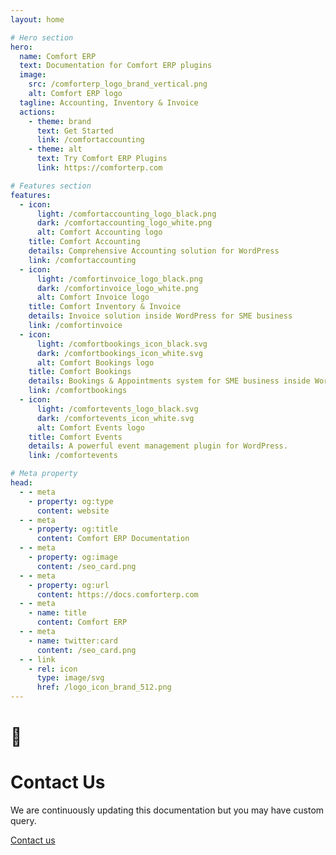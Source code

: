 ```yaml
---
layout: home

# Hero section
hero:
  name: Comfort ERP
  text: Documentation for Comfort ERP plugins
  image:
    src: /comforterp_logo_brand_vertical.png
    alt: Comfort ERP logo
  tagline: Accounting, Inventory & Invoice
  actions:
    - theme: brand
      text: Get Started
      link: /comfortaccounting
    - theme: alt
      text: Try Comfort ERP Plugins
      link: https://comforterp.com

# Features section
features:
  - icon:
      light: /comfortaccounting_logo_black.png
      dark: /comfortaccounting_logo_white.png
      alt: Comfort Accounting logo
    title: Comfort Accounting
    details: Comprehensive Accounting solution for WordPress
    link: /comfortaccounting
  - icon:
      light: /comfortinvoice_logo_black.png
      dark: /comfortinvoice_logo_white.png
      alt: Comfort Invoice logo
    title: Comfort Inventory & Invoice
    details: Invoice solution inside WordPress for SME business
    link: /comfortinvoice
  - icon:
      light: /comfortbookings_icon_black.svg
      dark: /comfortbookings_icon_white.svg
      alt: Comfort Bookings logo
    title: Comfort Bookings
    details: Bookings & Appointments system for SME business inside WordPress
    link: /comfortbookings
  - icon:
      light: /comfortevents_logo_black.svg
      dark: /comfortevents_icon_white.svg
      alt: Comfort Events logo
    title: Comfort Events
    details: A powerful event management plugin for WordPress.
    link: /comfortevents

# Meta property
head:
  - - meta
    - property: og:type
      content: website
  - - meta
    - property: og:title
      content: Comfort ERP Documentation
  - - meta
    - property: og:image
      content: /seo_card.png
  - - meta
    - property: og:url
      content: https://docs.comforterp.com
  - - meta
    - name: title
      content: Comfort ERP
  - - meta
    - name: twitter:card
      content: /seo_card.png
  - - link
    - rel: icon
      type: image/svg
      href: /logo_icon_brand_512.png
---
```


<!-- Custom home layout -->
<div class="custom-layout custom-layout-1">
  <h1>🏀</h1>
  <h1>Contact Us</h1>
  <p>We are continuously updating this documentation but you may have custom query.</p>
  <a href="https://comforterp.com/contact-us" target="_blank" class="btn">Contact us</a>
</div>
